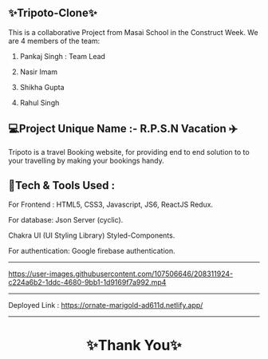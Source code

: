 ✨Tripoto-Clone✨
---
This is a collaborative Project from Masai School in the Construct Week. We are 4 members of the team:

1. Pankaj Singh : Team Lead

2. Nasir Imam

3. Shikha Gupta

4. Rahul Singh

💻Project Unique Name :- R.P.S.N Vacation ✈️
---
Tripoto is a travel Booking website, for providing end to end solution to to your travelling by making your bookings handy.

💫Tech & Tools Used :
--- 

For Frontend : HTML5, CSS3, Javascript, JS6, ReactJS Redux.

For database: Json Server (cyclic).

Chakra UI (UI Styling Library) Styled-Components.

For authentication: Google firebase authentication.

---


https://user-images.githubusercontent.com/107506646/208311924-c224a6b2-1ddc-4680-9bb1-1d9169f7a992.mp4


        
---
Deployed Link : https://ornate-marigold-ad611d.netlify.app/


---
<h1 align="center">✨Thank You✨</h1>

